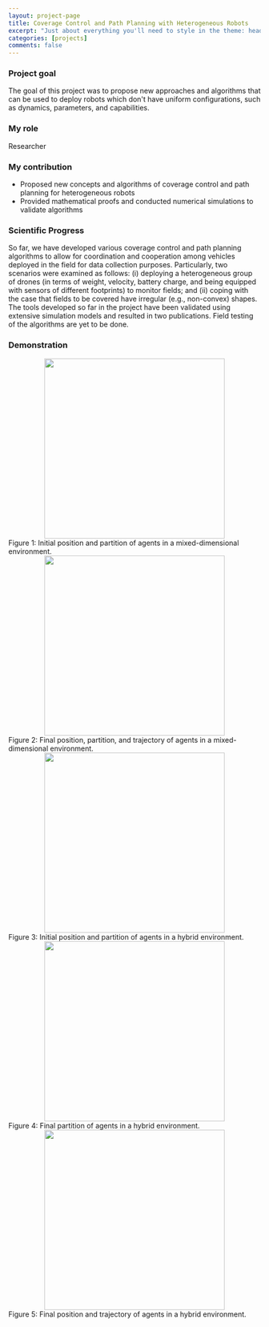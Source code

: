 ```yaml
---
layout: project-page
title: Coverage Control and Path Planning with Heterogeneous Robots
excerpt: "Just about everything you'll need to style in the theme: headings, paragraphs, blockquotes, tables, code blocks, and more."
categories: [projects]
comments: false
---
```


### Project goal

The goal of this project was to propose new approaches and algorithms that can be used to deploy robots which don't have uniform configurations, such as dynamics, parameters, and capabilities.

### My role

Researcher

### My contribution

* Proposed new concepts and algorithms of coverage control and path planning for heterogeneous robots
* Provided mathematical proofs and conducted numerical simulations to validate algorithms

### Scientific Progress

So far, we have developed various coverage control and path planning algorithms to allow for coordination and cooperation among vehicles deployed in the field for data collection purposes. Particularly, two scenarios were examined as follows: (i) deploying a heterogeneous group of drones (in terms of weight, velocity, battery charge, and being equipped with sensors of different footprints) to monitor fields; and (ii) coping with the case that fields to be covered have irregular (e.g., non-convex) shapes. The tools developed so far in the project have been validated using extensive simulation models and resulted in two publications. Field testing of the algorithms are yet to be done.

### Demonstration

<img style="display:block; margin-left: auto; margin-right: auto;" src="../../Pics/coverage_path_planning/mixed-initial.png" width="360">
Figure 1: Initial position and partition of agents in a mixed-dimensional environment.

<img style="display:block; margin-left: auto; margin-right: auto;" src="../../Pics/coverage_path_planning/mixed-traj.png" width="360">
Figure 2: Final position, partition, and trajectory of agents in a mixed-dimensional environment.

<img style="display:block; margin-left: auto; margin-right: auto;" src="../../Pics/coverage_path_planning/hybrid-initial.png" width="360">
Figure 3: Initial position and partition of agents in a hybrid environment.

<img style="display:block; margin-left: auto; margin-right: auto;" src="../../Pics/coverage_path_planning/hybrid-partition.png" width="360">
Figure 4: Final partition of agents in a hybrid environment.

<img style="display:block; margin-left: auto; margin-right: auto;" src="../../Pics/coverage_path_planning/hybrid-traj.png" width="360">
Figure 5: Final position and trajectory of agents in a hybrid environment.
